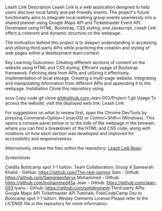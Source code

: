 Leash Link
Description
Leash Link is a web application designed to help users discover local family and pet-friendly events. The project's future functionality aims to integrate local walking group events seamlessly into a shared planner using Google Maps API and Ticketmaster Event API. Developed using HTML, Bootstrap, CSS styling, and Javascript, Leash Link offers a coherent and dynamic structure on the webpage.

The motivation behind this project is to deepen understanding in accessing and utilizing third-party APIs while practicing the creation and styling of web pages within a development team context.

Key Learning Outcomes:
Creating different sections of content on the website using HTML and CSS styling.
Efficient usage of Bootstrap framework.
Fetching data from APIs and utilizing it effectively.
Implementation of local storage.
Creating a multi-page website.
Integrating and manipulating information from different APIs and appending it to the webpage.
Installation
Clone this repository using:

scss
Copy code
git clone git@github.com:Jean-003/Project-1.git
Usage
To access the website, visit the deployed web link: Leash Link

For suggestions on what to review first, open the Chrome DevTools by pressing Command+Option+I (macOS) or Control+Shift+I (Windows). This opens a console panel below or to the side of the webpage in the browser, where you can find a breakdown of the HTML and CSS code, along with notations on how each section was developed and improved for accessibility and responsiveness.

Alternatively, review the files within the repository: [Leash Link Repo](https://github.com/Jean-003/LeashLink)

Screenshots




Credits
Bootcamp spot 1-1 tuition.
Team Collaboration: Group 4
Sameerah Khalid - GitHub: https://github.com/The-real-sammy
Sam - Github: https://github.com/Samgreenfairyx
Mohammed - Github: https://github.com/mohammed45a
Jean - Github: https://github.com/Jean-003
Iyanu - Github: https://github.com/solidmoneyti
Third-party APIs:
Google Maps API
Ticketmaster API
Tutorials:
FreeCodeCamp
Dev.to
Bootcamp spot 1-1 tuition: Wesley Clements
License
Please refer to the LICENSE file in the repository for more information.

